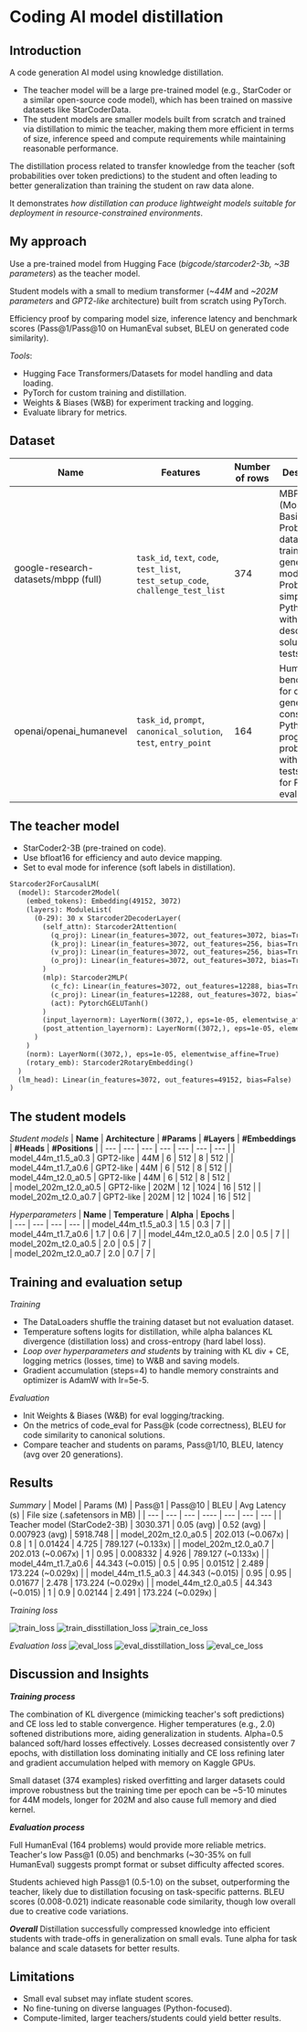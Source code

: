 # Coding AI model distillation

## Introduction
A code generation AI model using knowledge distillation. 
- The teacher model will be a large pre-trained model (e.g., StarCoder or a similar open-source code model), which has been trained on massive datasets like StarCoderData.
- The student models are smaller models built from scratch and trained via distillation to mimic the teacher, making them more efficient in terms of size, inference speed and compute requirements while maintaining reasonable performance.

The distillation process related to transfer knowledge from the teacher (soft probabilities over token predictions) to the student and often leading to better generalization than training the student on raw data alone. 

It demonstrates *how distillation can produce lightweight models suitable for deployment in resource-constrained environments*.

## My approach
Use a pre-trained model from Hugging Face (*bigcode/starcoder2-3b, ~3B parameters*) as the teacher model.

Student models with a small to medium transformer (*~44M* and *~202M parameters* and *GPT2-like* architecture) built from scratch using PyTorch.

Efficiency proof by comparing model size, inference latency and benchmark scores (Pass@1/Pass@10 on HumanEval subset, BLEU on generated code similarity).

*Tools*:
  - Hugging Face Transformers/Datasets for model handling and data loading.
  - PyTorch for custom training and distillation.
  - Weights & Biases (W&B) for experiment tracking and logging.
  - Evaluate library for metrics.
 
## Dataset

| **Name** | **Features** | **Number of rows** | **Description** | **Purpose** |
| --- | --- | --- | --- | --- | 
| google-research-datasets/mbpp (full) | `task_id`, `text`, `code`, `test_list`, `test_setup_code`, `challenge_test_list` | 374 | MBPP (Mostly Basic Python Problems) dataset for training code generation models. Problems are simple Python tasks with descriptions, solutions and tests | Training | 
| openai/openai_humanevel | `task_id`, `prompt`, `canonical_solution`, `test`, `entry_point`| 164 | HumanEval benchmark for code generation, consisting of Python programming problems with unit tests. Used for Pass@k evaluation | Evaluation |

## The teacher model
- StarCoder2-3B (pre-trained on code).
- Use bfloat16 for efficiency and auto device mapping.
- Set to eval mode for inference (soft labels in distillation).
```markdown
Starcoder2ForCausalLM(
  (model): Starcoder2Model(
    (embed_tokens): Embedding(49152, 3072)
    (layers): ModuleList(
      (0-29): 30 x Starcoder2DecoderLayer(
        (self_attn): Starcoder2Attention(
          (q_proj): Linear(in_features=3072, out_features=3072, bias=True)
          (k_proj): Linear(in_features=3072, out_features=256, bias=True)
          (v_proj): Linear(in_features=3072, out_features=256, bias=True)
          (o_proj): Linear(in_features=3072, out_features=3072, bias=True)
        )
        (mlp): Starcoder2MLP(
          (c_fc): Linear(in_features=3072, out_features=12288, bias=True)
          (c_proj): Linear(in_features=12288, out_features=3072, bias=True)
          (act): PytorchGELUTanh()
        )
        (input_layernorm): LayerNorm((3072,), eps=1e-05, elementwise_affine=True)
        (post_attention_layernorm): LayerNorm((3072,), eps=1e-05, elementwise_affine=True)
      )
    )
    (norm): LayerNorm((3072,), eps=1e-05, elementwise_affine=True)
    (rotary_emb): Starcoder2RotaryEmbedding()
  )
  (lm_head): Linear(in_features=3072, out_features=49152, bias=False)
)
```

## The student models

*Student models*
| **Name** | **Architecture** | **#Params** | **#Layers** | **#Embeddings** | **#Heads** | **#Positions** | 
| --- | --- | --- | --- | --- | --- | --- |
| model_44m_t1.5_a0.3 | GPT2-like | 44M |  6 | 512 | 8 | 512 | 
| model_44m_t1.7_a0.6 | GPT2-like | 44M | 6 | 512 | 8 | 512 | 
| model_44m_t2.0_a0.5 | GPT2-like | 44M | 6 | 512 | 8 | 512 |    
| model_202m_t2.0_a0.5 | GPT2-like | 202M | 12 | 1024 | 16 | 512 |
| model_202m_t2.0_a0.7 | GPT2-like | 202M | 12 | 1024 | 16 | 512 | 

*Hyperparameters*
| **Name** | **Temperature** | **Alpha** | **Epochs** |  
| --- | --- | --- | --- |
| model_44m_t1.5_a0.3 | 1.5 | 0.3 | 7 | 
| model_44m_t1.7_a0.6 | 1.7 | 0.6 | 7 | 
| model_44m_t2.0_a0.5 | 2.0 | 0.5 | 7 |
| model_202m_t2.0_a0.5 | 2.0 | 0.5 | 7 |  
| model_202m_t2.0_a0.7 | 2.0 | 0.7 | 7 |

## Training and evaluation setup
*Training*
- The DataLoaders shuffle the training dataset but not evaluation dataset.
- Temperature softens logits for distillation, while alpha balances KL divergence (distillation loss) and cross-entropy (hard label loss).
- *Loop over hyperparameters and students* by training with KL div + CE, logging metrics (losses, time) to W&B and saving models.
- Gradient accumulation (steps=4) to handle memory constraints and optimizer is AdamW with lr=5e-5.

*Evaluation*
- Init Weights & Biases (W&B) for eval logging/tracking.
- On the metrics of code_eval for Pass@k (code correctness), BLEU for code similarity to canonical solutions.
- Compare teacher and students on params, Pass@1/10, BLEU, latency (avg over 20 generations).

## Results
*Summary*
| Model | Params (M) | Pass@1 | Pass@10 | BLEU | Avg Latency (s) | File size (.safetensors in MB) |
| --- | --- | --- | ---- | --- | --- | --- | 
| Teacher model (StarCode2-3B) | 3030.371 | 0.05 (avg) | 0.52 (avg) | 0.007923 (avg) | 5918.748 |
| model_202m_t2.0_a0.5 | 202.013 (~0.067x) | 0.8  | 1 | 0.01424 | 4.725 | 789.127 (~0.133x) | 
| model_202m_t2.0_a0.7 | 202.013 (~0.067x) | 1 | 0.95 | 0.008332 | 4.926 | 789.127 (~0.133x) |
| model_44m_t1.7_a0.6 | 44.343 (~0.015) | 0.5 | 0.95 | 0.01512 | 2.489 | 173.224 (~0.029x) |
| model_44m_t1.5_a0.3 | 44.343 (~0.015) | 0.95 | 0.95 | 0.01677 | 2.478 | 173.224 (~0.029x) |
| model_44m_t2.0_a0.5 | 44.343 (~0.015) | 1 | 0.9 | 0.02144 | 2.491 | 173.224 (~0.029x) |

*Training loss*

![train_loss](train_eval_result/train_loss.png)
![train_disstillation_loss](train_eval_result/train_distillation_loss.png)
![train_ce_loss](train_eval_result/train_ce_loss.png)

*Evaluation loss*
![eval_loss](train_eval_result/val_loss.png)
![eval_disstillation_loss](train_eval_result/val_distillation_loss.png)
![eval_ce_loss](train_eval_result/val_ce_loss.png)

## Discussion and Insights
***Training process***

The combination of KL divergence (mimicking teacher's soft predictions) and CE loss led to stable convergence. Higher temperatures (e.g., 2.0) softened distributions more, aiding generalization in students. Alpha=0.5 balanced soft/hard losses effectively. Losses decreased consistently over 7 epochs, with distillation loss dominating initially and CE loss refining later and gradient accumulation helped with memory on Kaggle GPUs.

Small dataset (374 examples) risked overfitting and larger datasets could improve robustness but the training time per epoch can be ~5-10 minutes for 44M models, longer for 202M and also cause full memory and died kernel.

***Evaluation process***

Full HumanEval (164 problems) would provide more reliable metrics. Teacher's low Pass@1 (0.05) and benchmarks (~30-35% on full HumanEval) suggests prompt format or subset difficulty affected scores.

Students achieved high Pass@1 (0.5-1.0) on the subset, outperforming the teacher, likely due to distillation focusing on task-specific patterns. BLEU scores (0.008-0.021) indicate reasonable code similarity, though low overall due to creative code variations.

***Overall***
Distillation successfully compressed knowledge into efficient students with trade-offs in generalization on small evals. Tune alpha for task balance and scale datasets for better results.

## Limitations

- Small eval subset may inflate student scores.
- No fine-tuning on diverse languages (Python-focused).
- Compute-limited, larger teachers/students could yield better results.